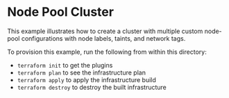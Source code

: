 # Node Pool Cluster

This example illustrates how to create a cluster with multiple custom node-pool configurations with node labels, taints, and network tags.

<!-- BEGINNING OF PRE-COMMIT-TERRAFORM DOCS HOOK -->

<!-- END OF PRE-COMMIT-TERRAFORM DOCS HOOK -->

To provision this example, run the following from within this directory:
- `terraform init` to get the plugins
- `terraform plan` to see the infrastructure plan
- `terraform apply` to apply the infrastructure build
- `terraform destroy` to destroy the built infrastructure
